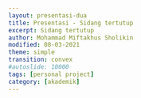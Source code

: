 ```yaml
---
layout: presentasi-dua
title: Presentasi - Sidang tertutup
excerpt: Sidang tertutup
author: Mohammad Miftakhus Sholikin
modified: 08-03-2021
theme: simple
transition: convex
#autoslide: 10000 
tags: [personal project]
category: [akademik]
---
```




<script>
 <style>
	mark {
		background-color: white;
		color: "#960e29";
	}
 </style>
</script>

<section
 data-markdown
 data-transition="zoom"
 id = "sampul">
 <script>
  <h4><a href = "{{ site.github.url }}/laman/akademik/"><b>Kajian <i>in silico</i> dan <i>in vitro</i> peptida antimikroba pada<br/>ayam broiler dan anak babi</b></a></h4>
  <hr><small><b>Mohammad Miftakhus Sholikin</b><br/><br/><small>Dibimbing oleh:</small><br/>Prof. Dr. Ir. Nahrowi, MS.c.<br/>Dr. Anuraga Jayanegara, S.Pt., M.Sc.<br/>Prof. Dr. Ir. Aris Tri Wahyudi, M.S.</small>
  <hr><small><small>Penguji Sidang Tertutup:</small><br/>Dr. Cahyo Budiman, S.Pt. M.Eng.<br/>Dr. Dilla Mareistia Fassah, S.Pt. M.Sc.</small>
 </script>
</section>

<section
 data-markdown
 data-transition="slide-in fade-out"
 id = "daftar-isi">
 <script>
 <h4 style="text-align:left"><a href="#/sampul">Daftar Isi</a></h4>
 <h4 style="text-align:left"><small><a href="{{ site.github.url }}/akademik/presentasi-sidang-tertutup/?print-pdf#/sampul">Cetak</a></small></h4>
 <div class="three-column">
  <div>
   <p style="font-size:25px">
    <a href="#/pendahuluan">1. Pendahuluan</a><br/><br/>
    <a href="#/permasalahan"><small>1.1 Permasalahan</small></a><br/>
    <a href="#/ketergantungan"><small>1.2 Ketergantungan</small></a><br/>
    <a href="#/alternatif"><small>1.3 Alternatif</small></a><br/>
    <a href="#/peptida-antimikroba"><small>1.4 Peptida Antimikroba PAM</small></a><br/>
    <a href="#/keunggulan-pam"><small>1.5 Keunggulan PAM</small></a><br/>
    <a href="#/tujuan"><small>1.6 Tujuan</small></a><br/>
    <a href="#/tahapan-penelitian"><small>1.7 Tahapan Penelitian</small></a><br/>
    <a href="#/kebaruan"><small>1.8 Kebaruan</small></a><br/><br/>
    <a href="#/materi-metode">2. Materi dan Metode</a><br/><br/>
    <a href="#/parameter-penelitian"><small>2.1 Parameter Penelitian</small></a><br/>
   </p>
  </div>
  <div>
   <p style="font-size:25px">
    <a href="#/aku"><small>2.2 Analisis Komponen Utama</small></a><br/>
    <a href="#/meta-analisis"><small>2.3 Meta-Analisis</small></a><br/>
    <a href="#/sintesis-clp1"><small>2.4 Sintesis Peptida CLP1</small></a><br/>
    <a href="#/antikanker"><small>2.5 Uji Antikanker</small></a><br/>
    <br/><a href="#/hasil-pembahasan">3. Hasil dan Pembahasan</a><br/><br/>
    <a href="#/karakteristik-pam"><small>3.1 Karakteristik PAM</small></a><br/>
    <a href="#/peptida-clp1"><small>3.2 Peptida CLP1</small></a><br/>
    <a href="#/antikanker-maggot"><small>3.3 Antikanker dari Maggot</small></a><br/>
    <a href="#/meta-broiler-1"><small>3.4 Meta-Analisis Ayam Broiler</small></a><br/>
    <a href="#/meta-babi-1"><small>3.5 Meta-Analisis Anak Babi</small></a><br/>
    <a href="#/mekanisme-pam-bakteri"><small>3.6 Mekanisme PAM Bakteri</small></a><br/>
   </p>
  </div>
  <div>
   <p style="font-size:25px">
    <a href="#/mekanisme-pam-invivo"><small>3.7 Mekanisme PAM <i>In Vivo</i></small></a><br/>
    <a href="#/diagram-mekanisme-pam-invivo"><small>3.8 Diagram Mekanisme PAM <i>In Vivo</i></small></a><br/>
    <br/><a href="#/simpulan">4. Simpulan</a><br/><br/>
    <a href="#/simpulan-penelitian"><small>4.1 Simpulan</small></a><br/><br/>
    <a href="#/publikasi">5. Publikasi</a><br/><br/>
    <a href="#/publikasi-penelitian"><small>5.1 Publikasi</small></a><br/>
  </div>
 </div>
 </script>
</section>

<section
 data-markdown
 data-transition="slide-in fade-out"
 id = "pendahuluan">
 <script>
 <h4><a href="#/daftar-isi">1. Pendahuluan</a></h4>
 </script>
</section>

<section
 data-markdown
 data-transition="slide-in fade-out"
 id = "permasalahan">
 <script>
 <h4><a href="#/daftar-isi">1.1 Permasalahan</a></h4>
 <div class="two-column">
   <div>
   <img src="{{ site.github.url }}/images/postingan/2021-01-26-sidkom-prasidang/sidkom-prasidang-permasalahan.svg"; height="475px">
  </div>
  <div>
   <br/><p align="justify" style="font-size:20px">Antibiotik imbuhan pakan (<mark><b>AIP</b></mark>) &#x2192; avilamycin, bacitracin, enramycin, flavomycin, halquinol, lincomycin, narasin, salinomycin, tiamulin, tylosin, dan virginiamycin (<a href="https://www.pubvet.com.br/uploads/564b4cc69fbde87e053e3ae1b6d1f29b.pdf">Cardinal <i>et al</i>. 2020</a>)</p>
   <p style="font-size:20px">Dampak negatif AIP<br/>1. Reistensi<br/> 2. Residu<br/> 3. Alergi<br/> 4. Kanker</p>
   <p style="font-size:20px">Dilarang oleh<br/> a.<mark> FAO</mark>,<br/> b.<mark> Uni Eropa</mark>,<br/> c.<mark> WHO</mark>,<br/> d.<mark> Kementan</mark> &#x2192; permentan nomer 14 tahun 2017</p>
  </div>
 </div>
 </script>
</section>

<section
 data-markdown
 data-transition="slide-in fade-out"
 id = "ketergantungan">
 <script>
 <h4><a href="#/daftar-isi">1.2 Ketergantungan</a></h4>
 <div class="two-column">
   <div>
   <img src="{{ site.github.url }}/images/postingan/2021-01-26-sidkom-prasidang/sidkom-prasidang-ketergantungan.svg"; height="475px">
  </div>
  <div>
   <br/><br/><p align="justify" style="font-size:25px">Lalu apa yang menyebabkan peternak bergantung dengan AIP?</p>
   <p style="font-size:25px">1. Efisiensi<br/> 2. Lingkungan tropis &#x2192; sumber penyakit<br/> 3. <a href="https://en.wikipedia.org/wiki/Biosecurity"><b>Biosekuriti?</b></a></p>
   <p style="font-size:25px"><b><a href="#/alternatif">Alternatif AIP</a></b></p>
  </div>
 </div>
 </script>
</section>

<section
 data-markdown
 data-transition="slide-in fade-out"
 id = "alternatif">
 <script>
 <h4><a href="#/daftar-isi">1.3 Alternatif</a></h4>
 <div class="two-column">
   <div>
   <img src="{{ site.github.url }}/images/postingan/2021-01-26-sidkom-prasidang/sidkom-prasidang-alternatif.svg"; height="375px">
  </div>
  <div>
   <br/><br/><p align="justify" style="font-size:25px">Alternatif AIP <a href="https://www.cambridge.org/core/product/identifier/S1466252316000207/type/journal_article">Gadde <i>et al.</i> (2017)</a>:</p>
   <p class="paragraf-column" style="font-size:25px">1. Probiotik<br/> 2. Prebiotik<br/> 3. Simbiotik<br/> 4. Silika aktif<br/> 5. Fitobiotik<br/> 6. Asam organik<br/> 7. <mark><a href="#/peptida-antimikroba">Peptida aktif</a></mark><br/> 8. Hiperimun</p>
  </div>
 </div>
 </script>
</section>

<section
 data-markdown
 data-transition="slide-in fade-out"
 id = "peptida-antimikroba">
 <script>
 <h4><a href="#/daftar-isi">1.4 Peptida Antimikroba PAM</a></h4>
 <div class="two-column">
   <div>
   <img src="{{ site.github.url }}/images/postingan/2021-01-26-sidkom-prasidang/sidkom-prasidang-peptida-antimikroba.svg"; height="475px">
  </div>
  <div>
   <br/><p align="justify" style="font-size:25px">Karakteristik PAM (<a href="http://www.mdpi.com/1422-0067/17/5/603">Wang <i>et al</i>. 2016</a>):</p>
   <p align="left" class="paragraf-column" style="font-size:20px">1. Peptida (12-100 aa)<br/> 2. Bersifat amfipatik<br/> 3. Berukuran 4-12 kDa<br/> 4. Bersifat bakteriostatik dan/atau bakterisidal terhadap bakteri gram-positif, gram-negartif, fungi, khamir, dan virus</p>
   <p align="justify" style="font-size:25px">Sumber PAM: bakteri, fungi, tumbuhan, dan hewan.</p>
   <p align="justify" style="font-size:25px">PAM serangga dikelompokan menjadi lima jenis (<a href="http://link.springer.com/10.1007/s00253-014-5792-6">Yi <i>et al</i>. 2014</a>).</p>
  </div>
 </div>
 </script>
</section>

<section
 data-markdown
 data-transition="slide-in fade-out"
 id = "keunggulan-pam">
 <script>
 <h4><a href="#/daftar-isi">1.5 Keunggulan PAM</a></h4>
 <div class="two-column">
   <div>
   <img src="{{ site.github.url }}/images/postingan/2021-01-26-sidkom-prasidang/sidkom-prasidang-keunggulan-pam.svg"; height="275px">
  </div>
  <div>
   <p align="justify" style="font-size:25px">Keunggulan PAM (<a href="http://www.jasbsci.com/content/6/1/19">Hao Xiao <i>et al</i>. 2015</a>).</p>
   <p align="justify" style="font-size:20px">1. Tidak menimbulkan residu<br/> 2. Antimikroba spektrum luas<br/> 3. Bersifat antikanker<br/> 4. Menurunkan konversi pakan<br/> 5. Meningkatkan bobot potong<br/> 6. Memperbaiki morfologi usus halus</p>
  </div>
 </div>
 </script>
</section>

<section
 data-markdown
 data-transition="slide-in fade-out"
 id = "tujuan">
 <script>
 <h4><a href="#/daftar-isi">1.6 Tujuan</a></h4>
 <p align="left" style="font-size:24px"><mark>Tujuan umum</mark>: <br/>evaluasi PAM &#x2192; <i>in silico</i> dan <i>in vitro</i> &#x2192; performa pertumbuhan (ayam broiler dan anak babi). <br/><br/><mark>Tujuan khusus</mark>: <br/>i. karakteristik PAM, <br/>ii. sintesis PAM (CLP1), <br/>iii. ekstrak maggot sebagai antikanker, <br/>iv. kajian komprehensif PAM (meta-analisis), dan <br/>v. level optimal pemberiannya.
 </script>
</section>

<section
 data-markdown
 data-transition="slide-in fade-out"
 id = "tahapan-penelitian">
 <script>
 <h4><a href="#/daftar-isi">1.7 Tahapan Penelitian</a></h4>
 <p align="center" style="font-size:20px"><img src="{{ site.github.url }}/images/postingan/2021-01-26-sidkom-prasidang/sidkom-prasidang-tahapan-penelitian.svg"; height="475px"> <br/>Tahapan Penelitian <mark>Kajian <i>In Silico</i> dan <i>In Vitro</i> Peptida Antimikroba pada Ayam Broiler dan Anak Babi</mark></p>
 </script>
</section>

<section
 data-markdown
 data-transition="slide-in fade-out"
 id = "kebaruan">
 <script>
 <h4><a href="#/daftar-isi">1.8 Kebaruan</a></h4>
   <p align="left" style="font-size:20px"><mark>Penelitian terdahulu</mark>:<br/> 1. <a href="https://onlinelibrary.wiley.com/doi/abs/10.1111/1748-5967.12226">Park <i>et al</i>. (2017)</a> berhasil mengisolasi PAM (cecropin like-peptide 1 atau CLP1) dari maggot,<br/> 2. Meta-analisis aditif antimikroba (tidak hanya PAM) oleh <a href="https://www.sciencedirect.com/science/article/pii/S1090023319300528">Vanrolleghem <i>et al</i>. (2019)</a> dan <a href="https://jasbsci.biomedcentral.com/articles/10.1186/s40104-020-00534-2">Xu <i>et al</i>. (2021)</a>.</p>
   <p align="left" style="font-size:20px"><mark>Kebaruan</mark>:<br/> 1. <b>Produk</b> plasmid pt7CFE1-CHis yang disisipi cDNA CLP1,<br/> 2. <b>Produk</b> ekstrak antikanker maggot,<br/> 3. <b>Metodologi</b> pemetaan karakteristik PAM berdasarkan BM, sekuen AA, dan nilai KHM,<br/> 4. <b>Metodologi</b> kajian komprehensif <i>in vivo</i> PAM dan rekomendasi level pengguanaannya.</p>
 </script>
</section>

<section
 data-markdown
 data-transition="slide-in fade-out"
 id = "materi-metode">
 <script>
 <h4><a href="#/daftar-isi">2. Materi dan Metode</a></h4>
 </script>
</section>

<section
 data-markdown
 data-transition="slide-in fade-out"
 id = "parameter-penelitian">
 <script>
 <h4><a href="#/daftar-isi">2.1 Parameter Penelitian</a></h4>
 <p align="center" style="font-size:20px"><img src="{{ site.github.url }}/images/postingan/2021-01-26-sidkom-prasidang/sidkom-prasidang-parameter-penelitian.svg"; height="475px"> <br/>Parameter <mark>Kajian <i>In Silico</i> dan <i>In Vitro</i> Peptida Antimikroba pada Ayam Broiler dan Anak Babi</mark></p>
 </script>
</section>

<section
 data-markdown
 data-transition="slide-in fade-out"
 id = "aku">
 <script>
 <h4><a href="#/daftar-isi">2.2 Analisis Komponen Utama</a></h4>
 <div class="two-column">
   <div>
     <br/><br/><p align="justify" style="font-size:25px">Mereduksi data dari multivariabel menjadi komponen utama yang lebih sederhana</a></p>
     <p style="font-size:25px">Langkah:<br/> 1. Data &#x2192; komponen utama (KU)<br/> 2. Ukuran statistik &#x2192; <mark>nilai eigen</mark><br/> 3. Karakterisasi data &#x2192; <mark>grafik biplot</mark></p>
  </div>
  <div>
   <img src="{{ site.github.url }}/images/postingan/2021-01-26-sidkom-prasidang/sidkom-prasidang-aku.svg"; height="475px">
  </div>
 </div>
 </script>
</section>

<section
 data-markdown
 data-transition="slide-in fade-out"
 id = "langkah-aku">
 <script>
 <h4><a href="#/daftar-isi">2.2 <b>Langkah</b> Analisis Komponen Utama</a></h4>
 <p style="font-size:20px"><img src="{{ site.github.url }}/images/postingan/2021-01-26-sidkom-prasidang/sidkom-prasidang-langkah-aku.svg"; height="475px"><br/>Langkah tabulasi data dan analisis menggunakan analisis komponen utama</p>
 </script>
</section>

<section
 data-markdown
 data-transition="slide-in fade-out"
 id = "meta-analisis">
 <script>
 <h4><a href="#/daftar-isi">2.3 Meta-Analisis</a></h4>
 <div class="two-column">
   <div>
     <p align="justify" style="font-size:25px">Kuantifikasi hasil-hasil penelitian agar kajian menjadi komprehensif. Adapun pemilahan literatur mengacu pada PRISMA-P (<a href="https://www.bmj.com/lookup/doi/10.1136/bmj.g7647">Shamseer et al. 2015</a>)</p>
     <p style="font-size:25px">Langkah:<br/> 1. Seleksi literatur<br/> 2. Penyusunan data<br/> 3. Analisis &#x2192; linear mixed model (LMM) (<a href="https://www.cambridge.org/core/journals/animal/article/abs/metaanalyses-of-experimental-data-in-animal-nutrition/E14D11E9E0A7C451E15F21D1D3926682">Sauvant <i>et al</i>. 2008</a> dan <a href="https://www.journalofdairyscience.org/article/S0022-0302(01)74530-4/pdf">St-Pierre 2001</a>)<br/> 4. Intepretasi hasil</p>
  </div>
  <div>
   <img src="{{ site.github.url }}/images/postingan/2021-01-26-sidkom-prasidang/sidkom-prasidang-metal.svg"; height="475px">
  </div>
 </div>
 </script>
</section>

<section
 data-markdown
 data-transition="slide-in fade-out"
 id = "langkah-meta-analisis">
 <script>
 <h4><a href="#/daftar-isi">2.3 <b>Langkah</b> Seleksi Literatur dari Meta-Analisis</a></h4>
 <p align="center" style="font-size:20px"><img src="{{ site.github.url }}/images/postingan/2021-01-26-sidkom-prasidang/sidkom-prasidang-langkah-metal.svg"; height="475px"><br/> Langkah pemilihan literatur yang dipergunakan dalam meta-analisis pengaruh PAM<br/> terhadap performa ayam broiler dan anak babi (<a href="https://www.bmj.com/content/349/bmj.g7647">Shamseer <i>et al</i>. 2015</a>).</p>
 </script>
</section>

<section
 data-markdown
 data-transition="slide-in fade-out"
 id = "sintesis-clp1">
 <script>
 <h4><a href="#/daftar-isi">2.4 Sintesis <i>Cecropin Like-Peptide</i> 1 asal Maggot</a></h4>
 <div class="two-column">
   <div>
     <p align="justify" style="font-size:25px">RNA diekstraksi dari maggot (<i>Hermitia illucens</i>)</p>
     <p style="font-size:25px; color:#b32400"><b>Komplemen DNA CLP1</b>: 5’-GGT TGG CGG AAG AGG GTC TTC; 3’- TTA TCC TTG TTG TGG TGG TCC ACC TCG<br/></p>
     <p style="font-size:25px; color:#b32400"><b>T7</b>: 5’ – AAC GAC GGC CAG TGA ATT GTA ATA</p>
     <p style="font-size:25px; color:#b32400"><b>IRES (<i>internal ribosome entry site</i>)</b>: 5’ – ATG GGT GGT GGC CAT ATT ATC ATC</p>
     <p style="font-size:25px; color:#b32400"><b><i>His-tagged</i> </b>: 5’ – ATG GTG ATG GTG ATG ATG</p>
   </div>
   <div>
     <img src="{{ site.github.url }}/images/postingan/2021-01-26-sidkom-prasidang/sidkom-prasidang-sintesis-clp1.svg"; height="475px">
   </div>
 </script>
</section>


<section
 data-markdown
 data-transition="slide-in fade-out"
 id = "langkah-sintesis-clp1">
 <script>
 <h4><a href="#/daftar-isi">2.4 <b>Langkah</b> Sintesis <i>Cecropin Like-Peptide</i> 1 asal Maggot</a></h4>
 <div>
  <img src="{{ site.github.url }}/images/postingan/2021-01-26-sidkom-prasidang/sidkom-prasidang-langkah-sintesis-clp1.svg"; height="575px">
 </div>
 </script>
</section>

<section
 data-markdown
 data-transition="slide-in fade-out"
 id = "ektraksi-rna">
 <script>
 <h4><a href="#/daftar-isi">2.4 <b>Langkah</b> Ekstraksi RNA asal Maggot</a></h4>
 <p align="center" style="font-size:20px"><img src="{{ site.github.url }}/images/postingan/2021-01-26-sidkom-prasidang/sidkom-prasidang-ekstraksi-rna.svg"; height="350px"><br/> Langkah ekstraksi RNA dari Maggot (<a href="https://www.nippongenetics.eu/app/uploads/2017/04/RNA-Isolation-Kit_Manual.pdf">FastGene® 2017</a>)</p>
 </script>
</section>

<section
 data-markdown
 data-transition="slide-in fade-out"
 id = "pembuatan-fragmen-clp1">
 <script>
 <h4><a href="#/daftar-isi">2.4 <b>Langkah</b> Penyisipan cDNA CLP1 pada Plasmid pt7CFE1-CHis</a></h4>
 <p align="center" style="font-size:20px"><img src="{{ site.github.url }}/images/postingan/2021-01-26-sidkom-prasidang/sidkom-prasidang-langkah-penyisipan-clp1.svg"; height="450px"><br/> Langkah penyisipan cDNA CLP1 pada <i>multiple cloning site</i> (MSC) pada plasmid pt7CFE1-CHis (<a href="https://linkinghub.elsevier.com/retrieve/pii/S0378111905004348">Kozak 2005</a>)</p>
 </script>
</section>

<section
 data-markdown
 data-transition="slide-in fade-out"
 id = "antikanker">
 <script>
 <h4><a href="#/daftar-isi">2.5 Uji Antikanker</a></h4>
 <p align="center" style="font-size:20px"><img src="{{ site.github.url }}/images/postingan/2021-01-26-sidkom-prasidang/sidkom-prasidang-uji-antikanker.svg"; height="475px"><br/> Sel kanker <b>MOLT4</b> (<a href="https://en.wikipedia.org/wiki/Acute_lymphoblastic_leukemia">leukemia limfoblastik akut</a>)<br/>dan <b>K562</b> (<a href="https://en.wikipedia.org/wiki/Chronic_myelogenous_leukemia">leukemia myelogenous kronis</a>)</p>
 </script>
</section>

<section
 data-markdown
 data-transition="slide-in fade-out"
 id = "langkah-antikanker">
 <script>
 <h4><a href="#/daftar-isi">2.5 <b>Langkah</b> Uji Antikanker</a></h4>
 <p align="center" style="font-size:20px"><img src="{{ site.github.url }}/images/postingan/2021-01-26-sidkom-prasidang/sidkom-prasidang-langkah-uji-antikanker.svg"; height="450px"><br/> Langkah uji antikanker ekstrak etanol dan akuades dari maggot</p>
 </script>
</section>

<section
 data-markdown
 data-transition="slide-in fade-out"
 id = "hasil-pembahasan">
 <script>
 <h4><a href="#/daftar-isi">3. Hasil dan Pembahasan</a></h4>
 </script>
</section>

<section
 data-markdown
 data-transition="slide-in fade-out"
 id = "karakteristik-pam">
 <script>
 <h4><a href="#/daftar-isi">3.1 Karakteristik PAM</a></h4>
 <p align="center" style="font-size:20px"><img src="{{ site.github.url }}/images/postingan/2021-01-26-sidkom-prasidang/sidkom-prasidang-biplot-pam.svg"; height="475px"><br/>Kuadran: 1. Jenis lain (KHM gram+) 2. α-heliks dan glisin, 3. sistein (KHM khamir dan gram-),<br/> 4. prolin (KHM fungi), sifat PAM pada kuadran 1 dan 3 memiliki perbedaan yang kontras<br/> demikian pula dengan kuadran 2 dan 4</p>
 </script>
</section>

<section
 data-markdown
 data-transition="slide-in fade-out"
 id = "peptida-clp1">
 <script>
 <h4><a href="#/daftar-isi">3.2 Peptida CLP1</a></h4>
 <p align="center" style="font-size:20px"><img src="{{ site.github.url }}/images/postingan/2021-01-26-sidkom-prasidang/sidkom-prasidang-peptida-clp1.svg"; height="375px"><br/> Hasil pengujian SDS-page, dot blot, dan mikroskop flourosen dari A. Kontrol negatif<br/>B. <i>Green fluorescent</i> protein C. Peptida CLP1</p>
 </script>
</section>

<section
 data-markdown
 data-transition="slide-in fade-out"
 id = "sds-page">
 <script>
 <h4><a href="#/daftar-isi">3.2 Hasil Pengujian Menggunakan SDS-Page</a></h4>
 <p align="center" style="font-size:20px"><img src="{{ site.github.url }}/images/postingan/2021-01-26-sidkom-prasidang/sidkom-prasidang-hasil-sds-page.svg"; height="375px"><br/> Hasil pengujian SDS-page, dot blot, dan mikroskop flourosen dari A. Kontrol negatif<br/>B. <i>Green fluorescent</i> protein C. Peptida CLP1</p>
 </script>
</section>

<section
 data-markdown
 data-transition="slide-in fade-out"
 id = "antikanker-maggot">
 <script>
 <h4><a href="#/daftar-isi">3.3 Nilai IC50 Ekstrak Etanol dan Akuades dari Maggot</a></h4>
 <p align="center" style="font-size:20px"><img src="{{ site.github.url }}/images/postingan/2021-01-26-sidkom-prasidang/sidkom-prasidang-ic50.svg"; height="375px"><br/> Nilai IC50 dari ekstrak akuades dan etanol maggot, sitotoksisititas<br/> (i) sitotoksik potensial &#x2192; IC50 <100 μg mL<sup>-1</sup>,<br/> (ii) sitotoksik moderat &#x2192; 100 μg mL<sup>-1</sup> < IC50 < 1000 μg mL<sup>-1</sup> dan<br/> (iii) tidak toksik &#x2192; IC50 >1000 μg mL <sup>-1</sup> (<a href="https://linkinghub.elsevier.com/retrieve/pii/S1382668917301126">Yun <i>et al</i>. 2017</a>).</p>
 </script>
</section>

<section
 data-markdown
 data-transition="slide-in fade-out"
 id = "meta-broiler-1">
 <script>
 <h4><a href="#/daftar-isi">3.4 <b>Tabel</b> Meta-Analisis: Performa Pertumbuhan Ayam Broiler</a></h4>
 <p align="center" style="font-size:20px"><img src="{{ site.github.url }}/images/postingan/2021-01-26-sidkom-prasidang/sidkom-prasidang-meta-broiler-1.svg"; height="375px"><br/> Performa pertumbuhan ayam broiler fase starter dan finisher (BB, PPBH,<br/> dan FCR) nyata meningkat sedangkan, KPH tidak signifikan.</p>
 </script>
</section>

<section
 data-markdown
 data-transition="slide-in fade-out"
 id = "meta-broiler-2">
 <script>
 <h4 style="font-size:35px"><a href="#/daftar-isi">3.4 <b>Tabel</b> Meta-Analisis: Performa Pertumbuhan Ayam Broiler (lanjutan)</a></h4>
 <p align="center" style="font-size:20px"><img src="{{ site.github.url }}/images/postingan/2021-01-26-sidkom-prasidang/sidkom-prasidang-meta-broiler-2.svg"; height="250px"><br/> Total fase parameter (BB, PPBH, dan FCR) nyata meningkat, KPH tidak signifikan.</p>
 </script>
</section>

<section
 data-markdown
 data-transition="slide-in fade-out"
 id = "meta-babi-1">
 <script>
 <h4><a href="#/daftar-isi">3.5 <b>Tabel</b> Meta-Analisis: Performa Pertumbuhan Anak Babi</a></h4>
 <p align="center" style="font-size:20px"><img src="{{ site.github.url }}/images/postingan/2021-01-26-sidkom-prasidang/sidkom-prasidang-meta-babi-1.svg"; height="375px"><br/> Fase 1 dan 2 dari pertumbuhan anak babi, parameter (BB, PPBH, KPH,<br/> dan FCR) nyata meningkat sedangkan, KPH pada fase 2 tidak signifikan</p>
 </script>
</section>

<section
 data-markdown
 data-transition="slide-in fade-out"
 id = "meta-babi-2">
 <script>
 <h4><a href="#/daftar-isi">3.5 <b>Tabel</b> Meta-Analisis: Performa Pertumbuhan Anak Babi (lanjutan)</a></h4>
 <p align="center" style="font-size:20px"><img src="{{ site.github.url }}/images/postingan/2021-01-26-sidkom-prasidang/sidkom-prasidang-meta-babi-2.svg"; height="250px"><br/> Total fase anak babi, parameter BB nyata meningkat, parameter lain tidak signifikan</p>
 </script>
</section>

<section
 data-markdown
 data-transition="slide-in fade-out"
 id = "mekanisme-pam-bakteri">
 <script>
 <h4><a href="#/daftar-isi">3.6 Mekanisme Kerja PAM terhadap Bakteri Patogen</a></h4>
 <div class="two-column">
  <div>
    <img src="{{ site.github.url }}/images/postingan/2021-01-26-sidkom-prasidang/sidkom-prasidang-mekanisme-pam-bakteri.svg"; height="375px">
  </div>
  <div>
    <p align="left" style="font-size:20px">Model pengahambatan peptida antimikroba</p>
    <table style="width: 100%; border: 0px; font-size: 20px">
    <tr>
        <td>A.</td>
        <td><mark>perusakan dinding sel</mark>,</td>
    </tr>
    <tr>
        <td>B.</td>
        <td><mark>pengikatan nutrien dan mineral</mark>,</td>
    </tr>
    <tr>
        <td>C.</td>
        <td><mark>perusakan transkripsi DNA</mark>,</td>
    </tr>
    <tr>
        <td>D.</td>
        <td><mark>penghambatan translasi RNA</mark>,</td>
    </tr>
    <tr>
        <td>E.</td>
        <td><mark>penghambatan fungsi ribosom</mark> dalam sintesis protein, dan</td>
    </tr>
    <tr>
        <td>F.</td>
        <td><mark>pemblokiran protein chaperone</mark>, protein ini diperlukan untuk melipat protein dengan benar,</td>
    </tr>
    <tr>
        <td>G.</td>
        <td><mark><mark>penghambatan respirasi seluler dan induksi pembentukan ROS</mark> dan kerusakan integritas membran sel mitokondria dan kegagalan pembentukan ATP dan NADH (modifikasi <a href="http://www.jasbsci.com/content/6/1/19">Hao Xiao <i>et al</i>. 2015</a>)</td>
    </tr>
    <tr></tr>
    </table>
  </div>
 </div>
 </script>
</section>

<section
 data-markdown
 data-transition="slide-in fade-out"
 id = "mekanisme-pam-invivo">
 <script>
  <h4 style="font-size:35px"><a href="#/daftar-isi">3.7 Mekanisme Kerja PAM dalam Meningkatkan Perfoma Pertumbuhan</a></h4>
  <table style="width: 100%; border: 0px; font-size: 25px">
    <tr>
        <td></td>
        <td><mark>Menyebabkan:</mark></td>
    </tr>
    <tr>
        <td>1.</td>
        <td>PAM mengeliminasi bakteri patogen yang menutupi dinding usus halus sehingga poliferasi bakteri asam laktat meningkat,</td>
    </tr>
    <tr>
        <td>2.</td>
        <td>PAM memperbaiki status imunitas lumen usus dengan menginduksi pembentukan senyawa imunostimulan,</td>
    </tr>
    <tr>
        <td>3.</td>
        <td>ekosistem saluran cerna yang seimbang menyebabkan peningkatan perkembangan morfologi vilus usus.</td>
    </tr>
    <tr>
        <td></td>
        <td><br/><mark>Dampak:</mark></td>
    </tr>
    <tr>
        <td>1.</td>
        <td>Rasio vilus terhadap kedalaman kripta meningkat,</td>
    </tr>
    <tr>
        <td>2.</td>
        <td>memperluas bidang penyerapan,</td>
    </tr>
    <tr>
        <td>3.</td>
        <td>penyerapan nutrien lebih banyak dan efisien, dan</td>
    </tr>
    <tr>
        <td>4.</td>
        <td>meningkatkan performa pertumbuhan.</td>
    </tr>
    <tr></tr>
  </table>
 </script>
</section>

<section
 data-markdown
 data-transition="slide-in fade-out"
 id = "diagram-mekanisme-pam-invivo">
 <script>
 <h4 style="font-size:30px"><a href="#/daftar-isi">3.8 Diagram Mekanisme Kerja PAM dalam Meningkatkan Perfoma Pertumbuhan</a></h4>
 <p align="center" style="font-size:20px"><img src="{{ site.github.url }}/images/postingan/2021-01-26-sidkom-prasidang/sidkom-prasidang-mekanisme-pam-invivo-1.svg"; width="875px"><br/> Mekanime PAM dalam meningkatkan performa pertumbuhan ayam broiler<br/> dan anak babi berdasarkan hasil meta-analisis</p>
 </script>
</section>

<section
 data-markdown
 data-transition="none"
 id = "diagram-mekanisme-pam-invivo">
 <script>
 <h4 style="font-size:25px"><a href="#/daftar-isi">3.8 Diagram Mekanisme Kerja PAM dalam Meningkatkan Perfoma Pertumbuhan (lanjutan)</a></h4>
 <p align="center" style="font-size:20px"><img src="{{ site.github.url }}/images/postingan/2021-01-26-sidkom-prasidang/sidkom-prasidang-mekanisme-pam-invivo-2.svg"; width="875px"><br/> Mekanime PAM dalam meningkatkan performa pertumbuhan ayam broiler<br/> dan anak babi berdasarkan hasil meta-analisis</p>
 </script>
</section>

<section
 data-markdown
 data-transition="slide-in fade-out"
 id = "simpulan">
 <script>
 <h4><a href="#/daftar-isi">4. Simpulan</a></h4>
 </script>
</section>

<section
 data-markdown
 data-transition="slide-in fade-out"
 id = "simpulan-penelitian">
 <script>
 <h4><a href="#/daftar-isi">4.1 Simpulan</a></h4>
 <p align="justify" style="font-size:25px">1. Ayam broiler dan anak babi dapat dipicu performa pertumbuhannya menggunakan peptida antimikroba<br/> 2. Level optimal peptida antimikroba pada <b style="color:#b32400">ayam broiler adalah 337 dan 359 mg Kg<sup>-1</sup></b> masing-masing pada fase starter dan finisher secara berurutan. Level optimal untuk <b style="color:#b32400">anak babi yaitu, 213 dan 221 mg Kg<sup>-1</sup></b> masing-masing pada fase 1 dan 2 secara berurutan.<br/> 3. Nilai IC50 ekstrak etanol maggot adalah 203.76 dan 246.2 μg mL<sup>-1</sup></b> masing-masing pada sel leukimia MOLT4 dan K562 secara berurutan.</p>
 </script>
</section>

<section
 data-markdown
 data-transition="slide-in fade-out"
 id = "publikasi">
 <script>
 <h4><a href="#/daftar-isi">5. Publikasi</a></h4>
 </script>
</section>

<section 
	data-markdown
	data-transition="slide-in fade-out"
	id = "publikasi-penelitian">
	<script>
	<h4><a href="#/daftar-isi">5.1 Publikasi</a></h4>

	|<small>No.</small>|<small>Publikasi</small>|<small>Jenis</small>|<small>Status</small>|
	|:----------------|:--------|:---:|-----:|
	|<small>1.</small>|<small>A meta-analysis antimicrobial peptide effects on intestinal bacteria, immune response and antioxidant activity of broilers</small>|<small>TASJ (Q2)</small>|<small>diterima</small>|
	|<small>2.</small>|<small>A meta-analysis of the effect of antimicrobial peptide purity on the growth performance, dry matter digestibility, and  intestinal morphology of broiler</small>|<small>AAVS (Q3)</small>|<small>diterima</small>|
	|<small>3.</small>|<small>Evaluation of linear models and linear mixed models to predict the effects of antimicrobial peptides on broiler performance</small>|<small>iop</small>|<small><a href="https://iopscience.iop.org/article/10.1088/1755-1315/478/1/012002">terbit</a></small>|
	|<small>4.</small>|<small>The effect of antimicrobial peptide on growth performance, digestibility, small intestine morphology, and serum metabolites of broiler: A meta-analysis</small>|<small>JAFS (Q2)</small>|<small>submit</small>|
	||||
	</script>
</section>

<section
 data-markdown
 data-transition="zoom"
 id = "sampul-belakang">
 <script>
 <small>Presentasi ini dibuat menggunakan [Reveal.js Demo Website](https://lab.hakim.se/reveal-js/#/)</small>
 <br/><small><small>Kembali ke <a href="#/sampul">sampul</a> atau <a href="#/daftar-isi">daftar isi</a></small></small>
 </p>
 </script>
</section>
